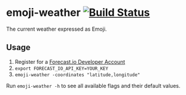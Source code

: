 # emoji-weather [![Build Status](https://travis-ci.org/justincampbell/emoji-weather.svg?branch=conversion)](https://travis-ci.org/justincampbell/emoji-weather)

The current weather expressed as Emoji.

## Usage

1. Register for a [Forecast.io Developer Account](https://developer.forecast.io/)
2. `export FORECAST_IO_API_KEY=YOUR_KEY`
3. `emoji-weather -coordinates "latitude,longitude"`

Run `emoji-weather -h` to see all available flags and their default values.

